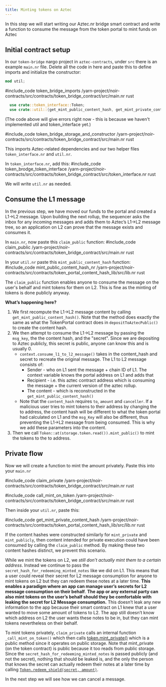 ```yaml
---
title: Minting tokens on Aztec
---
```


In this step we will start writing our Aztec.nr bridge smart contract and write a function to consume the message from the token portal to mint funds on Aztec

## Initial contract setup

In our `token-bridge` nargo project in `aztec-contracts`, under `src` there is an example `main.nr` file. Delete all the code in here and paste this to define imports and initialize the constructor:

```rust
mod util;
```

#include_code token_bridge_imports /yarn-project/noir-contracts/src/contracts/token_bridge_contract/src/main.nr rust

```rust
  use crate::token_interface::Token;
  use crate::util::{get_mint_public_content_hash, get_mint_private_content_hash, get_withdraw_content_hash};
```

(The code above will give errors right now - this is because we haven't implemented util and token_interface yet.)

#include_code token_bridge_storage_and_constructor /yarn-project/noir-contracts/src/contracts/token_bridge_contract/src/main.nr rust

This imports Aztec-related dependencies and our two helper files `token_interface.nr` and `util.nr`.

In `token_interface.nr`, add this:
#include_code token_brodge_token_interface /yarn-project/noir-contracts/src/contracts/token_bridge_contract/src/token_interface.nr rust

We will write `util.nr` as needed.

## Consume the L1 message

In the previous step, we have moved our funds to the portal and created a L1->L2 message. Upon building the next rollup, the sequencer asks the inbox for any incoming messages and adds them to Aztec’s L1->L2 message tree, so an application on L2 can prove that the message exists and consumes it.

In `main.nr`, now paste this `claim_public` function:
#include_code claim_public /yarn-project/noir-contracts/src/contracts/token_bridge_contract/src/main.nr rust

In your `util.nr` paste this `mint_public_content_hash` function:
#include_code mint_public_content_hash_nr /yarn-project/noir-contracts/src/contracts/token_portal_content_hash_lib/src/lib.nr rust

The `claim_public` function enables anyone to consume the message on the user's behalf and mint tokens for them on L2. This is fine as the minting of tokens is done publicly anyway.

**What’s happening here?**

1. We first recompute the L1->L2 message content by calling `get_mint_public_content_hash()`. Note that the method does exactly the same as what the TokenPortal contract does in `depositToAztecPublic()` to create the content hash.
2. We then attempt to consume the L1->L2 message by passing the `msg_key`, the the content hash, and the "secret". Since we are depositing to Aztec publicly, this secret is public, anyone can know this and is usually 0.
   - `context.consume_l1_to_l2_message()` takes in the content_hash and secret to recreate the original message. The L1 to L2 message consists of:
     - Sender - who on L1 sent the message + chain ID of L1. The context variable knows the portal address on L1 and adds that
     - Recipient - i.e. this aztec contract address which is consuming the message + the current version of the aztec rollup.
     - The content - which is reconstructed in the `get_mint_public_content_hash()`
   - Note that the `content_hash` requires `to`, `amount` and `canceller`. If a malicious user tries to mint tokens to their address by changing the to address, the content hash will be different to what the token portal had calculated on L1 and the `msg_Key` will also be different, thus preventing the L1->L2 message from being consumed. This is why we add these parameters into the content.
3. Then we call `Token::at(storage.token.read()).mint_public()` to mint the tokens to the to address.

## Private flow

Now we will create a function to mint the amount privately. Paste this into your `main.nr`

#include_code claim_private /yarn-project/noir-contracts/src/contracts/token_bridge_contract/src/main.nr rust

#include_code call_mint_on_token /yarn-project/noir-contracts/src/contracts/token_bridge_contract/src/main.nr rust

Then inside your `util.nr`, paste this:

#include_code get_mint_private_content_hash /yarn-project/noir-contracts/src/contracts/token_portal_content_hash_lib/src/lib.nr rust

If the content hashes were constructed similarly for `mint_private` and `mint_publicly`, then content intended for private execution could have been consumed by calling the `claim_public` method. By making these two content hashes distinct, we prevent this scenario.

While we mint the tokens on L2, we _still don’t actually mint them to a certain address_. Instead we continue to pass the `secret_hash_for_redeeming_minted_notes` like we did on L1. This means that a user could reveal their secret for L2 message consumption for anyone to mint tokens on L2 but they can redeem these notes at a later time. **This enables a paradigm where an app can manage user’s secrets for L2 message consumption on their behalf**. **The app or any external party can also mint tokens on the user’s behalf should they be comfortable with leaking the secret for L2 Message consumption.** This doesn’t leak any new information to the app because their smart contract on L1 knew that a user wanted to move some amount of tokens to L2. The app still doesn’t know which address on L2 the user wants these notes to be in, but they can mint tokens nevertheless on their behalf.

To mint tokens privately, `claim_private` calls an internal function `_call_mint_on_token()` which then calls [token.mint_private()](../writing_token_contract.md#mint_private) which is a public method since it operates on public storage. Note that mint_private (on the token contract) is public because it too reads from public storage. Since the `secret_hash_for_redeeming_minted_notes` is passed publicly (and not the secret), nothing that should be leaked is, and the only the person that knows the secret can actually redeem their notes at a later time by calling [`Token.redeem_shield(secret, amount)`](../writing_token_contract.md#redeem_shield).

In the next step we will see how we can cancel a message.
